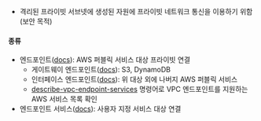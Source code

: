 - 격리된 프라이빗 서브넷에 생성된 자원에 프라이빗 네트워크 통신을 이용하기 위함(보안 목적)
#### 종류
- 엔드포인트([docs](https://docs.aws.amazon.com/ko_kr/vpc/latest/privatelink/aws-services-privatelink-support.html)): AWS 퍼블릭 서비스 대상 프라이빗 연결
	- 게이트웨이 엔드포인트([docs](https://docs.aws.amazon.com/ko_kr/vpc/latest/privatelink/gateway-endpoints.html)): S3, DynamoDB
	- 인터페이스 엔드포인트([docs](https://docs.aws.amazon.com/ko_kr/vpc/latest/privatelink/create-interface-endpoint.html)): 위 대상 외에 나버지 AWS 퍼블릭 서비스
	- [describe-vpc-endpoint-services](https://docs.aws.amazon.com/ko_kr/vpc/latest/privatelink/aws-services-privatelink-support.html#vpce-view-available-services) 명령어로 VPC 엔드포인트를 지원하는 AWS 서비스 목록 확인
- 엔드포인트 서비스([docs](https://docs.aws.amazon.com/ko_kr/vpc/latest/privatelink/create-endpoint-service.html)): 사용자 지정 서비스 대상 연결

